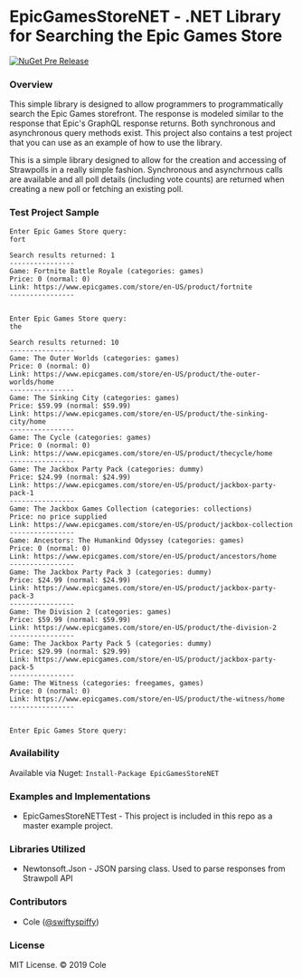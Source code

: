 # EpicGamesStoreNET - .NET Library for Searching the Epic Games Store
[![NuGet Pre Release](https://img.shields.io/nuget/vpre/StrawPollNET.svg)](https://www.nuget.org/packages/StrawPollNET)

### Overview
This simple library is designed to allow programmers to programmatically search the Epic Games storefront. The response is modeled similar to the response that Epic's GraphQL response returns. Both synchronous and asynchronous query methods exist. This project also contains a test project that you can use as an example of how to use the library.

This is a simple library designed to allow for the creation and accessing of Strawpolls in a really simple fashion. Synchronous and asynchrnous calls are available and all poll details (including vote counts) are returned when creating a new poll or fetching an existing poll.

### Test Project Sample
```
Enter Epic Games Store query:
fort

Search results returned: 1
----------------
Game: Fortnite Battle Royale (categories: games)
Price: 0 (normal: 0)
Link: https://www.epicgames.com/store/en-US/product/fortnite
----------------


Enter Epic Games Store query:
the

Search results returned: 10
----------------
Game: The Outer Worlds (categories: games)
Price: 0 (normal: 0)
Link: https://www.epicgames.com/store/en-US/product/the-outer-worlds/home
----------------
Game: The Sinking City (categories: games)
Price: $59.99 (normal: $59.99)
Link: https://www.epicgames.com/store/en-US/product/the-sinking-city/home
----------------
Game: The Cycle (categories: games)
Price: 0 (normal: 0)
Link: https://www.epicgames.com/store/en-US/product/thecycle/home
----------------
Game: The Jackbox Party Pack (categories: dummy)
Price: $24.99 (normal: $24.99)
Link: https://www.epicgames.com/store/en-US/product/jackbox-party-pack-1
----------------
Game: The Jackbox Games Collection (categories: collections)
Price: no price supplied
Link: https://www.epicgames.com/store/en-US/product/jackbox-collection
----------------
Game: Ancestors: The Humankind Odyssey (categories: games)
Price: 0 (normal: 0)
Link: https://www.epicgames.com/store/en-US/product/ancestors/home
----------------
Game: The Jackbox Party Pack 3 (categories: dummy)
Price: $24.99 (normal: $24.99)
Link: https://www.epicgames.com/store/en-US/product/jackbox-party-pack-3
----------------
Game: The Division 2 (categories: games)
Price: $59.99 (normal: $59.99)
Link: https://www.epicgames.com/store/en-US/product/the-division-2
----------------
Game: The Jackbox Party Pack 5 (categories: dummy)
Price: $29.99 (normal: $29.99)
Link: https://www.epicgames.com/store/en-US/product/jackbox-party-pack-5
----------------
Game: The Witness (categories: freegames, games)
Price: 0 (normal: 0)
Link: https://www.epicgames.com/store/en-US/product/the-witness/home
----------------


Enter Epic Games Store query:
```


### Availability
Available via Nuget: `Install-Package EpicGamesStoreNET`

### Examples and Implementations
- EpicGamesStoreNETTest - This project is included in this repo as a master example project.

### Libraries Utilized
- Newtonsoft.Json - JSON parsing class.  Used to parse responses from Strawpoll API

### Contributors
 * Cole ([@swiftyspiffy](http://twitter.com/swiftyspiffy))
 
### License
MIT License. &copy; 2019 Cole